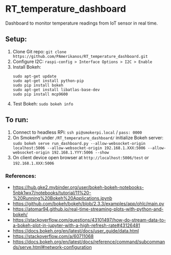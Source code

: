 # RT_temperature_dashboard
Dashboard to monitor temperature readings from IoT sensor in real time.

## Setup:
1. Clone Git repo: `git clone https://github.com/PAmerikanos/RT_temperature_dashboard.git`
2. Configure I2C: `raspi-config > Interface Options > I2C > Enable`
3. Install Bokeh: 
    ```
    sudo apt-get update
    sudo apt-get install python-pip
    sudo pip install bokeh
    sudo apt-get install libatlas-base-dev
    sudo pip install mcp9600
    ```
3. Test Bokeh: `sudo bokeh info`


## To run:
1. Connect to headless RPi: `ssh pi@smokerpi.local` / `pass: 0000`
2. On SmokerPi under `/RT_temperature_dashboard/` initialize Bokeh server: `sudo bokeh serve run_dashboard.py --allow-websocket-origin localhost:5006 --allow-websocket-origin 192.168.1.XXX:5006 --allow-websocket-origin 192.168.1.YYY:5006 --show`
3. On client device open browser at `http://localhost:5006/test` or `192.168.1.XXX:5006`


### References:
- https://hub.gke2.mybinder.org/user/bokeh-bokeh-notebooks-5nbk1wx7/notebooks/tutorial/11%20-%20Running%20Bokeh%20Applications.ipynb
- https://github.com/bokeh/bokeh/blob/2.3.3/examples/app/ohlc/main.py
- https://atomar94.github.io/real-time-streaming-plots-with-python-and-bokeh/
- https://stackoverflow.com/questions/43101497/how-do-stream-data-to-a-bokeh-plot-in-jupyter-with-a-high-refresh-rate#43126481
- https://docs.bokeh.org/en/latest/docs/user_guide/data.html
- https://stackoverflow.com/a/60711068
- https://docs.bokeh.org/en/latest/docs/reference/command/subcommands/serve.html#network-configuration
